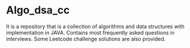 # Algo_dsa_cc
It is a repository that is a collection of algorithms and data structures with implementation in JAVA.
Contains most frequently asked questions in interviews.
Some Leetcode challenge solutions are also provided.
